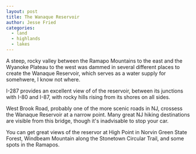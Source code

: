 ```yaml
---
layout: post
title: The Wanaque Reservoir
author: Jesse Fried
categories:
  - land
  - highlands
  - lakes
---
```


A steep, rocky valley between the Ramapo Mountains to the east and the Wyanoke Plateau to the west was dammed in several different places to create the Wanaque Reservoir, which serves as a water supply for somehwere, I know not where.

I-287 provides an excellent view of of the reservoir, between its junctions with I-80 and I-87, with rocky hills rising from its shores on all sides. 

West Brook Road, probably one of the more scenic roads in NJ, crossess the Wanaque Reservoir at a narrow point. Many great NJ hiking destinations are visible from this bridge, though it's inadvisable to stop your car.

You can get great views of the reservor at High Point in Norvin Green State Forest, Windbeam Mountain along the Stonetown Circular Trail, and some spots in the Ramapos.
